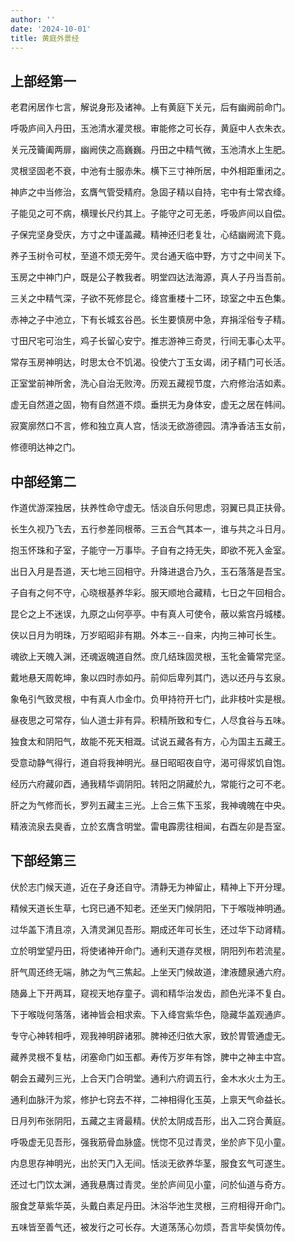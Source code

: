 ```yaml
---
author: ''
date: '2024-10-01'
title: 黄庭外景经
---
```


## 上部经第一

老君闲居作七言，解说身形及诸神。上有黄庭下关元，后有幽阙前命门。

呼吸庐间入丹田，玉池清水灌灵根。审能修之可长存，黄庭中人衣朱衣。

关元茂籥阖两扉，幽阙侠之高巍巍。丹田之中精气微，玉池清水上生肥。

灵根坚固老不衰，中池有士服赤朱。横下三寸神所居，中外相距重闭之。

神庐之中当修治，玄膺气管受精府。急固子精以自持，宅中有士常衣绛。

子能见之可不病，横理长尺约其上。子能守之可无恙，呼吸庐间以自偿。

子保完坚身受庆，方寸之中谨盖藏。精神还归老复壮，心结幽阙流下竟。

养子玉树令可杖，至道不烦无旁午。灵台通天临中野，方寸之中间关下。

玉房之中神门户，既是公子教我者。明堂四达法海源，真人子丹当吾前。

三关之中精气深，子欲不死修昆仑。绛宫重楼十二环，琼室之中五色集。

赤神之子中池立，下有长城玄谷邑。长生要慎房中急，弃捐淫俗专子精。

寸田尺宅可治生，鸡子长留心安宁。推志游神三奇灵，行间无事心太平。

常存玉房神明达，时思太仓不饥渴。役使六丁玉女谒，闭子精门可长活。

正室堂前神所舍，洗心自治无败洿。历观五藏视节度，六府修治洁如素。

虚无自然道之固，物有自然道不烦。垂拱无为身体安，虚无之居在帏间。

寂寞廓然口不言，修和独立真人宫，恬淡无欲游德园。清净香洁玉女前，

修德明达神之门。

## 中部经第二

作道优游深独居，扶养性命守虚无。恬淡自乐何思虑，羽翼已具正扶骨。

长生久视乃飞去，五行参差同根蒂。三五合气其本一，谁与共之斗日月。

抱玉怀珠和子室，子能守一万事毕。子自有之持无失，即欲不死入金室。

出日入月是吾道，天七地三回相守。升降进退合乃久，玉石落落是吾宝。

子自有之何不守，心晓根基养华彩。服天顺地合藏精，七日之午回相合。

昆仑之上不迷误，九原之山何亭亭。中有真人可使令，蔽以紫宫丹城楼。

侠以日月为明珠，万岁昭昭非有期。外本三--自来，内拘三神可长生。

魂欲上天魄入渊，还魂返魄道自然。庶几结珠固灵根，玉牝金籥常完坚。

戴地悬天周乾坤，象以四时赤如丹。前仰后卑列其门，选以还丹与玄泉。

象龟引气致灵根，中有真人巾金巾。负甲持符开七门，此非枝叶实是根。

昼夜思之可常存，仙人道士非有异。积精所致和专仁，人尽食谷与五味。

独食太和阴阳气，故能不死天相溉。试说五藏各有方，心为国主五藏王。

受意动静气得行，道自将我神明光。昼日昭昭夜自守，渴可得浆饥自饱。

经历六府藏卯酉，通我精华调阴阳。转阳之阴藏於九，常能行之可不老。

肝之为气修而长，罗列五藏主三光。上合三焦下玉浆，我神魂魄在中央。

精液流泉去臭香，立於玄膺含明堂。雷电霹雳往相闻，右酉左卯是吾室。

## 下部经第三

伏於志门候天道，近在子身还自守。清静无为神留止，精神上下开分理。

精候天道长生草，七窍已通不知老。还坐天门候阴阳，下于喉咙神明通。

过华盖下清且凉，入清灵渊见吾形。期成还年可长生，还过华下动肾精。

立於明堂望丹田，将使诸神开命门。通利天道存灵根，阴阳列布若流星。

肝气周还终无端，肺之为气三焦起。上坐天门候故道，津液醴泉通六府。

随鼻上下开两耳，窥视天地存童子。调和精华治发齿，颜色光泽不复白。

下于喉咙何落落，诸神皆会相求索。下入绛宫紫华色，隐藏华盖观通庐。

专守心神转相呼，观我神明辟诸邪。脾神还归依大家，致於胃管通虚无。

藏养灵根不复枯，闭塞命门如玉都。寿传万岁年有馀，脾中之神主中宫。

朝会五藏列三光，上合天门合明堂。通利六府调五行，金木水火土为王。

通利血脉汗为浆，修护七窍去不祥，二神相得化玉英，上禀天气命益长。

日月列布张阴阳，五藏之主肾最精。伏於太阴成吾形，出入二窍合黄庭。

呼吸虚无见吾形，强我筋骨血脉盛。恍惚不见过青灵，坐於庐下见小童。

内息思存神明光，出於天门入无间。恬淡无欲养华茎，服食玄气可遂生。

还过七门饮太渊，通我悬膺过青灵。坐於庐间见小童，问於仙道与奇方。

服食芝草紫华英，头戴白素足丹田。沐浴华池生灵根，三府相得开命门。

五味皆至善气还，被发行之可长存。大道荡荡心勿烦，吾言毕矣慎勿传。